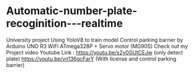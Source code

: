 # Automatic-number-plate-recoginition---realtime
University project
Using YoloV8 to train model 
Control parking barrier by Arduino UNO R3 WiFi  ATmega328P + Servo motor (MG90S)
Check out my Project video
Youtube Link :
https://youtu.be/s2y0GUtCEJw (only detect plate)
https://youtu.be/vn136gcFarY (With license and control parking barrier)

